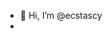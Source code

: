 - 👋 Hi, I’m @ecstascy
-


<!---
ecstascy/ecstascy is a ✨ special ✨ repository because its `README.md` (this file) appears on your GitHub profile.
You can click the Preview link to take a look at your changes.
--->
